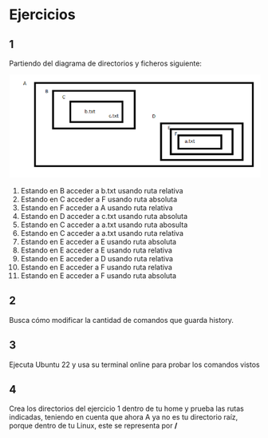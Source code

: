# Ejercicios

## 1

Partiendo del diagrama de directorios y ficheros siguiente:

![img](../assets/clase1/directorios.png)

1. Estando en B acceder a b.txt usando ruta relativa
2. Estando en C acceder a F usando ruta absoluta
3. Estando en F acceder a A usando ruta relativa
4. Estando en D acceder a c.txt usando ruta absoluta
5. Estando en C acceder a a.txt usando ruta abosulta
6. Estando en C acceder a a.txt usando ruta relativa
7. Estando en E acceder a E usando ruta absoluta
8. Estando en E acceder a E usando ruta relativa
9. Estando en E acceder a D usando ruta relativa
10. Estando en E acceder a F usando ruta relativa
11. Estando en E acceder a F usando ruta absoluta

## 2

Busca cómo modificar la cantidad de comandos que guarda history.

## 3

Ejecuta Ubuntu 22 y usa su terminal online para probar los comandos vistos

## 4

Crea los directorios del ejercicio 1 dentro de tu home y prueba las rutas indicadas, teniendo en cuenta que ahora A ya no es tu directorio raíz, porque dentro de tu Linux, este se representa por **/**
